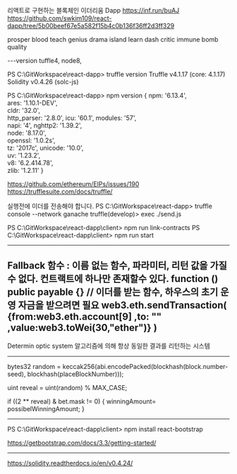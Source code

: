 리액트로 구현하는 블록체인 이더리움 Dapp
https://inf.run/buAJ
https://github.com/swkim109/react-dapp/tree/5b00beef67e5a582f15b4c0b136f36ff2d3ff329

prosper blood teach genius drama island learn dash critic immune bomb quality

---version
tuffle4, node8,

PS C:\GitWorkspace\react-dapp> truffle version
Truffle v4.1.17 (core: 4.1.17)
Solidity v0.4.26 (solc-js)   

PS C:\GitWorkspace\react-dapp> npm version
{ npm: '6.13.4',       
  ares: '1.10.1-DEV',  
  cldr: '32.0',        
  http_parser: '2.8.0',
  icu: '60.1',
  modules: '57',       
  napi: '4',
  nghttp2: '1.39.2',   
  node: '8.17.0',      
  openssl: '1.0.2s',   
  tz: '2017c',
  unicode: '10.0',     
  uv: '1.23.2',        
  v8: '6.2.414.78',    
  zlib: '1.2.11' }  




https://github.com/ethereum/EIPs/issues/190
https://trufflesuite.com/docs/truffle/


실행전에 이더를 전송해야 합니다.
PS C:\GitWorkspace\react-dapp> truffle console --network ganache
truffle(develop)> exec ./send.js

PS C:\GitWorkspace\react-dapp\client> npm run link-contracts
PS C:\GitWorkspace\react-dapp\client> npm run start

---
Fallback 함수 : 이름 없는 함수, 파라미터, 리턴 값을 가질수 없다. 컨트랙트에 하나만 존재할수 있다.
function () public payable {} // 이더를 받는 함수,  하우스의 초기 운영 자금을 받으려면 필요
web3.eth.sendTransaction(
    {from:web3.eth.account[9]
    ,to: ""
    ,value:web3.toWei(30,"ether")}
    )
----
Determin optic system
알고리즘에 의해 항상 동일한 결과를 리턴하는 시스템

----
bytes32 random = keccak256(abi.encodePacked(blockhash(block.number-seed), blockhash(placeBlockNumber)));

uint reveal = uint(random) % MAX_CASE;

if ((2 ** reveal) & bet.mask != 0) {
    winningAmount= possibelWinningAmount;
}












------------------

PS C:\GitWorkspace\react-dapp\client> npm install react-bootstrap


https://getbootstrap.com/docs/3.3/getting-started/

----------------


https://solidity.readtherdocs.io/en/v0.4.24/